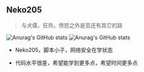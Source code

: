 ## Neko205
> 与犬儒，狂热，愤怒之外是否还有其它的路

![Anurag's GitHub stats](https://github-readme-stats.vercel.app/api?username=Neko205-mx&show_icons=true)
![Anurag's GitHub stats](https://github-readme-stats.vercel.app/api/top-langs/?username=AyagawaSeirin&layout=compact)
*  Neko205，脚本小子，网络安全在学状态

*  代码水平很差，希望能学到更多点，希望时间更多点
